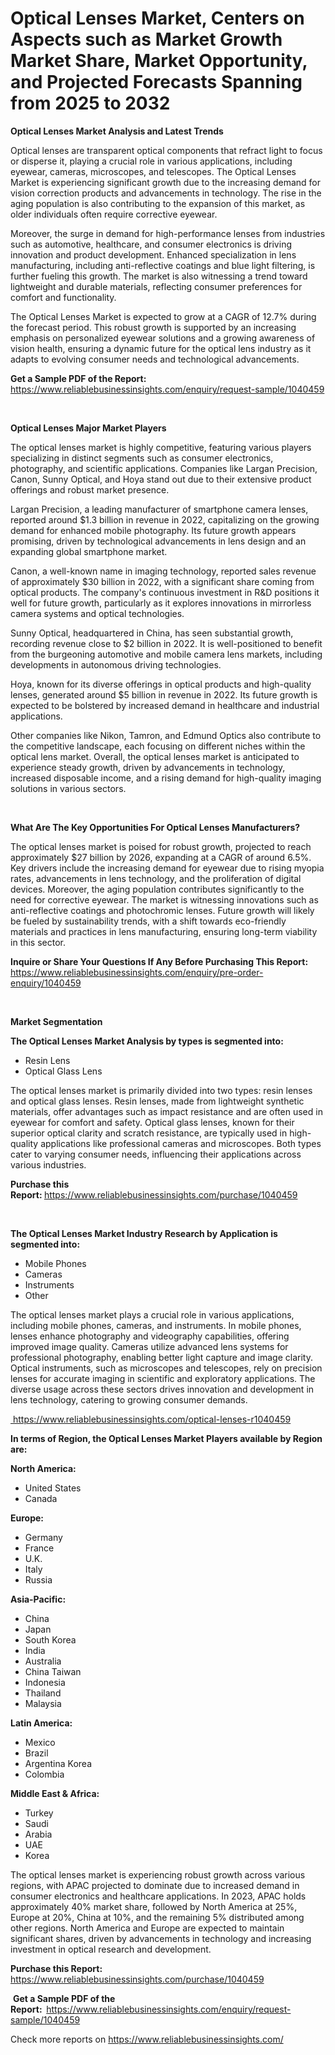 <p><h1>Optical Lenses Market, Centers on Aspects such as Market Growth Market Share, Market Opportunity, and Projected Forecasts Spanning from 2025 to 2032</h1></p><p><strong>Optical Lenses Market Analysis and Latest Trends</strong></p>
<p><p>Optical lenses are transparent optical components that refract light to focus or disperse it, playing a crucial role in various applications, including eyewear, cameras, microscopes, and telescopes. The Optical Lenses Market is experiencing significant growth due to the increasing demand for vision correction products and advancements in technology. The rise in the aging population is also contributing to the expansion of this market, as older individuals often require corrective eyewear.</p><p>Moreover, the surge in demand for high-performance lenses from industries such as automotive, healthcare, and consumer electronics is driving innovation and product development. Enhanced specialization in lens manufacturing, including anti-reflective coatings and blue light filtering, is further fueling this growth. The market is also witnessing a trend toward lightweight and durable materials, reflecting consumer preferences for comfort and functionality.</p><p>The Optical Lenses Market is expected to grow at a CAGR of 12.7% during the forecast period. This robust growth is supported by an increasing emphasis on personalized eyewear solutions and a growing awareness of vision health, ensuring a dynamic future for the optical lens industry as it adapts to evolving consumer needs and technological advancements.</p></p>
<p><strong>Get a Sample PDF of the Report:&nbsp;</strong> <a href="https://www.reliablebusinessinsights.com/enquiry/request-sample/1040459?utm_campaign=2244&utm_medium=2&utm_source=Github&utm_content=ia&utm_term=05022025&utm_id=optical-lenses">https://www.reliablebusinessinsights.com/enquiry/request-sample/1040459</a></p>
<p>&nbsp;</p>
<p><strong>Optical Lenses Major Market Players</strong></p>
<p><p>The optical lenses market is highly competitive, featuring various players specializing in distinct segments such as consumer electronics, photography, and scientific applications. Companies like Largan Precision, Canon, Sunny Optical, and Hoya stand out due to their extensive product offerings and robust market presence.</p><p>Largan Precision, a leading manufacturer of smartphone camera lenses, reported around $1.3 billion in revenue in 2022, capitalizing on the growing demand for enhanced mobile photography. Its future growth appears promising, driven by technological advancements in lens design and an expanding global smartphone market.</p><p>Canon, a well-known name in imaging technology, reported sales revenue of approximately $30 billion in 2022, with a significant share coming from optical products. The company's continuous investment in R&D positions it well for future growth, particularly as it explores innovations in mirrorless camera systems and optical technologies.</p><p>Sunny Optical, headquartered in China, has seen substantial growth, recording revenue close to $2 billion in 2022. It is well-positioned to benefit from the burgeoning automotive and mobile camera lens markets, including developments in autonomous driving technologies.</p><p>Hoya, known for its diverse offerings in optical products and high-quality lenses, generated around $5 billion in revenue in 2022. Its future growth is expected to be bolstered by increased demand in healthcare and industrial applications.</p><p>Other companies like Nikon, Tamron, and Edmund Optics also contribute to the competitive landscape, each focusing on different niches within the optical lens market. Overall, the optical lenses market is anticipated to experience steady growth, driven by advancements in technology, increased disposable income, and a rising demand for high-quality imaging solutions in various sectors.</p></p>
<p>&nbsp;</p>
<p><strong>What Are The Key Opportunities For Optical Lenses Manufacturers?</strong></p>
<p><p>The optical lenses market is poised for robust growth, projected to reach approximately $27 billion by 2026, expanding at a CAGR of around 6.5%. Key drivers include the increasing demand for eyewear due to rising myopia rates, advancements in lens technology, and the proliferation of digital devices. Moreover, the aging population contributes significantly to the need for corrective eyewear. The market is witnessing innovations such as anti-reflective coatings and photochromic lenses. Future growth will likely be fueled by sustainability trends, with a shift towards eco-friendly materials and practices in lens manufacturing, ensuring long-term viability in this sector.</p></p>
<p><strong>Inquire or Share Your Questions If Any Before Purchasing This Report:</strong> <a href="https://www.reliablebusinessinsights.com/enquiry/pre-order-enquiry/1040459?utm_campaign=2244&utm_medium=2&utm_source=Github&utm_content=ia&utm_term=05022025&utm_id=optical-lenses">https://www.reliablebusinessinsights.com/enquiry/pre-order-enquiry/1040459</a></p>
<p>&nbsp;</p>
<p><strong>Market Segmentation</strong></p>
<p><strong>The Optical Lenses Market Analysis by types is segmented into:</strong></p>
<p><ul><li>Resin Lens</li><li>Optical Glass Lens</li></ul></p>
<p><p>The optical lenses market is primarily divided into two types: resin lenses and optical glass lenses. Resin lenses, made from lightweight synthetic materials, offer advantages such as impact resistance and are often used in eyewear for comfort and safety. Optical glass lenses, known for their superior optical clarity and scratch resistance, are typically used in high-quality applications like professional cameras and microscopes. Both types cater to varying consumer needs, influencing their applications across various industries.</p></p>
<p><strong>Purchase this Report:&nbsp;</strong><a href="https://www.reliablebusinessinsights.com/purchase/1040459?utm_campaign=2244&utm_medium=2&utm_source=Github&utm_content=ia&utm_term=05022025&utm_id=optical-lenses">https://www.reliablebusinessinsights.com/purchase/1040459</a></p>
<p>&nbsp;</p>
<p><strong>The Optical Lenses Market Industry Research by Application is segmented into:</strong></p>
<p><ul><li>Mobile Phones</li><li>Cameras</li><li>Instruments</li><li>Other</li></ul></p>
<p><p>The optical lenses market plays a crucial role in various applications, including mobile phones, cameras, and instruments. In mobile phones, lenses enhance photography and videography capabilities, offering improved image quality. Cameras utilize advanced lens systems for professional photography, enabling better light capture and image clarity. Optical instruments, such as microscopes and telescopes, rely on precision lenses for accurate imaging in scientific and exploratory applications. The diverse usage across these sectors drives innovation and development in lens technology, catering to growing consumer demands.</p></p>
<p><a href="https://www.reliablebusinessinsights.com/optical-lenses-r1040459?utm_campaign=2244&utm_medium=2&utm_source=Github&utm_content=ia&utm_term=05022025&utm_id=optical-lenses">&nbsp;https://www.reliablebusinessinsights.com/optical-lenses-r1040459</a></p>
<p><strong>In terms of Region, the Optical Lenses Market Players available by Region are:</strong></p>
<p>
    <p> <strong> North America: </strong>
        <ul>
            <li>United States</li>
            <li>Canada</li>
        </ul>
        </p> 
    <p> <strong> Europe: </strong>
        <ul>
            <li>Germany</li>
            <li>France</li>
            <li>U.K.</li>
            <li>Italy</li>
            <li>Russia</li>
        </ul>
        </p> 
    <p> <strong> Asia-Pacific: </strong>
        <ul>
            <li>China</li>
            <li>Japan</li>
            <li>South Korea</li>
            <li>India</li>
            <li>Australia</li>
            <li>China Taiwan</li>
            <li>Indonesia</li>
            <li>Thailand</li>
            <li>Malaysia</li>
        </ul>
        </p> 
    <p> <strong> Latin America: </strong>
        <ul>
            <li>Mexico</li>
            <li>Brazil</li>
            <li>Argentina Korea</li>
            <li>Colombia</li>
        </ul>
        </p> 
    <p> <strong> Middle East & Africa: </strong>
        <ul>
            <li>Turkey</li>
            <li>Saudi</li>
            <li>Arabia</li>
            <li>UAE</li>
            <li>Korea</li>
        </ul>
    </p>
    </p>
<p><p>The optical lenses market is experiencing robust growth across various regions, with APAC projected to dominate due to increased demand in consumer electronics and healthcare applications. In 2023, APAC holds approximately 40% market share, followed by North America at 25%, Europe at 20%, China at 10%, and the remaining 5% distributed among other regions. North America and Europe are expected to maintain significant shares, driven by advancements in technology and increasing investment in optical research and development.</p></p>
<p><strong>Purchase this Report: </strong><a href="https://www.reliablebusinessinsights.com/purchase/1040459?utm_campaign=2244&utm_medium=2&utm_source=Github&utm_content=ia&utm_term=05022025&utm_id=optical-lenses">https://www.reliablebusinessinsights.com/purchase/1040459</a></p>
<p>&nbsp;<strong>Get a Sample PDF of the Report:&nbsp;&nbsp;</strong><a href="https://www.reliablebusinessinsights.com/enquiry/request-sample/1040459?utm_campaign=2244&utm_medium=2&utm_source=Github&utm_content=ia&utm_term=05022025&utm_id=optical-lenses">https://www.reliablebusinessinsights.com/enquiry/request-sample/1040459</a></p>
<p><strong></strong></p>
<p>Check more reports on <a href="https://www.reliablebusinessinsights.com/?utm_campaign=2244&utm_medium=2&utm_source=Github&utm_content=ia&utm_term=05022025&utm_id=optical-lenses">https://www.reliablebusinessinsights.com/</a></p>